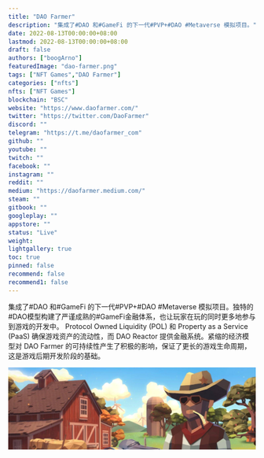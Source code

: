 ```yaml
---
title: "DAO Farmer"
description: "集成了#DAO 和#GameFi 的下一代#PVP+#DAO #Metaverse 模拟项目。"
date: 2022-08-13T00:00:00+08:00
lastmod: 2022-08-13T00:00:00+08:00
draft: false
authors: ["boogArno"]
featuredImage: "dao-farmer.png"
tags: ["NFT Games","DAO Farmer"]
categories: ["nfts"]
nfts: ["NFT Games"]
blockchain: "BSC"
website: "https://www.daofarmer.com/"
twitter: "https://twitter.com/DaoFarmer"
discord: ""
telegram: "https://t.me/daofarmer_com"
github: ""
youtube: ""
twitch: ""
facebook: ""
instagram: ""
reddit: ""
medium: "https://daofarmer.medium.com/"
steam: ""
gitbook: ""
googleplay: ""
appstore: ""
status: "Live"
weight: 
lightgallery: true
toc: true
pinned: false
recommend: false
recommend1: false
---
```

集成了#DAO 和#GameFi 的下一代#PVP+#DAO #Metaverse 模拟项目。独特的#DAO模型构建了严谨成熟的#GameFi金融体系，也让玩家在玩的同时更多地参与到游戏的开发中。
Protocol Owned Liquidity (POL) 和 Property as a Service (PaaS) 确保游戏资产的流动性，而 DAO Reactor 提供金融系统。紧缩的经济模型对 DAO Farmer 的可持续性产生了积极的影响，保证了更长的游戏生命周期，这是游戏后期开发阶段的基础。

![1500x500](1500x500.jpg)
